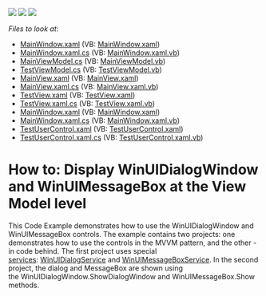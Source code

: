 <!-- default badges list -->
![](https://img.shields.io/endpoint?url=https://codecentral.devexpress.com/api/v1/VersionRange/128659456/22.2.2%2B)
[![](https://img.shields.io/badge/Open_in_DevExpress_Support_Center-FF7200?style=flat-square&logo=DevExpress&logoColor=white)](https://supportcenter.devexpress.com/ticket/details/E4973)
[![](https://img.shields.io/badge/📖_How_to_use_DevExpress_Examples-e9f6fc?style=flat-square)](https://docs.devexpress.com/GeneralInformation/403183)
<!-- default badges end -->
<!-- default file list -->
*Files to look at*:

* [MainWindow.xaml](./CS/WinUIDialogWindowAndMessageBox.MVVM/MainWindow.xaml) (VB: [MainWindow.xaml](./VB/WinUIDialogWindowAndMessageBox.MVVM/MainWindow.xaml))
* [MainWindow.xaml.cs](./CS/WinUIDialogWindowAndMessageBox.MVVM/MainWindow.xaml.cs) (VB: [MainWindow.xaml.vb](./VB/WinUIDialogWindowAndMessageBox.MVVM/MainWindow.xaml.vb))
* [MainViewModel.cs](./CS/WinUIDialogWindowAndMessageBox.MVVM/ViewModels/MainViewModel.cs) (VB: [MainViewModel.vb](./VB/WinUIDialogWindowAndMessageBox.MVVM/ViewModels/MainViewModel.vb))
* [TestViewModel.cs](./CS/WinUIDialogWindowAndMessageBox.MVVM/ViewModels/TestViewModel.cs) (VB: [TestViewModel.vb](./VB/WinUIDialogWindowAndMessageBox.MVVM/ViewModels/TestViewModel.vb))
* [MainView.xaml](./CS/WinUIDialogWindowAndMessageBox.MVVM/Views/MainView.xaml) (VB: [MainView.xaml](./VB/WinUIDialogWindowAndMessageBox.MVVM/Views/MainView.xaml))
* [MainView.xaml.cs](./CS/WinUIDialogWindowAndMessageBox.MVVM/Views/MainView.xaml.cs) (VB: [MainView.xaml.vb](./VB/WinUIDialogWindowAndMessageBox.MVVM/Views/MainView.xaml.vb))
* [TestView.xaml](./CS/WinUIDialogWindowAndMessageBox.MVVM/Views/TestView.xaml) (VB: [TestView.xaml](./VB/WinUIDialogWindowAndMessageBox.MVVM/Views/TestView.xaml))
* [TestView.xaml.cs](./CS/WinUIDialogWindowAndMessageBox.MVVM/Views/TestView.xaml.cs) (VB: [TestView.xaml.vb](./VB/WinUIDialogWindowAndMessageBox.MVVM/Views/TestView.xaml.vb))
* [MainWindow.xaml](./CS/WinUIDialogWindowAndMessageBox/MainWindow.xaml) (VB: [MainWindow.xaml](./VB/WinUIDialogWindowAndMessageBox/MainWindow.xaml))
* [MainWindow.xaml.cs](./CS/WinUIDialogWindowAndMessageBox/MainWindow.xaml.cs) (VB: [MainWindow.xaml.vb](./VB/WinUIDialogWindowAndMessageBox/MainWindow.xaml.vb))
* [TestUserControl.xaml](./CS/WinUIDialogWindowAndMessageBox/TestUserControl.xaml) (VB: [TestUserControl.xaml](./VB/WinUIDialogWindowAndMessageBox/TestUserControl.xaml))
* [TestUserControl.xaml.cs](./CS/WinUIDialogWindowAndMessageBox/TestUserControl.xaml.cs) (VB: [TestUserControl.xaml.vb](./VB/WinUIDialogWindowAndMessageBox/TestUserControl.xaml.vb))
<!-- default file list end -->
# How to: Display WinUIDialogWindow and WinUIMessageBox at the View Model level


<p>This Code Example demonstrates how to use the WinUIDialogWindow and WinUIMessageBox controls. The example contains two projects: one demonstrates how to use the controls in the MVVM pattern, and the other - in code behind. The first project uses special <a href="https://documentation.devexpress.com/#WPF/CustomDocument17414">services</a>: <a href="https://documentation.devexpress.com/#WPF/CustomDocument17468">WinUIDialogService</a> and <a href="https://documentation.devexpress.com/#WPF/CustomDocument17466">WinUIMessageBoxService</a>. In the second project, the dialog and MessageBox are shown using the WinUIDialogWindow.ShowDialogWindow and WinUIMessageBox.Show methods.</p>

<br/>


